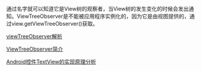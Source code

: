 通过名字就可以知道它是View树的观察者，当View树的发生变化的时候会发出通知。ViewTreeObserver是不能被应用程序实例化的，因为它是由视图提供的，通过view.getViewTreeObserver()获取。

[viewTreeObserver解析](http://souly.cn/%E6%8A%80%E6%9C%AF%E5%8D%9A%E6%96%87/2015/11/16/viewTreeObserver%E8%A7%A3%E6%9E%90/)

[ViewTreeObserver简介 ](http://www.cnblogs.com/xingfuzzhd/archive/2013/06/25/3154674.html)

[Android控件TextView的实现原理分析 ](http://blog.csdn.net/luoshengyang/article/details/8636153)
























#
